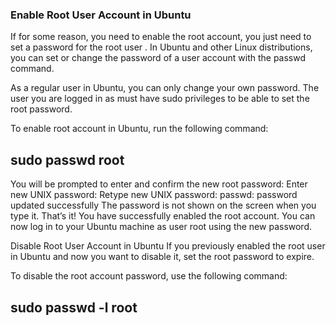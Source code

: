 ### Enable Root User Account in Ubuntu
If for some reason, you need to enable the root account, you just need to set a password for the root user . In Ubuntu and other Linux distributions, you can set or change the password of a user account with the passwd command.

As a regular user in Ubuntu, you can only change your own password. The user you are logged in as must have sudo privileges to be able to set the root password.

To enable root account in Ubuntu, run the following command:

## sudo passwd root
You will be prompted to enter and confirm the new root password:
Enter new UNIX password:
Retype new UNIX password:
passwd: password updated successfully
The password is not shown on the screen when you type it.
That’s it! You have successfully enabled the root account. You can now log in to your Ubuntu machine as user root using the new password.

Disable Root User Account in Ubuntu
If you previously enabled the root user in Ubuntu and now you want to disable it, set the root password to expire.

To disable the root account password, use the following command:
## sudo passwd -l root
